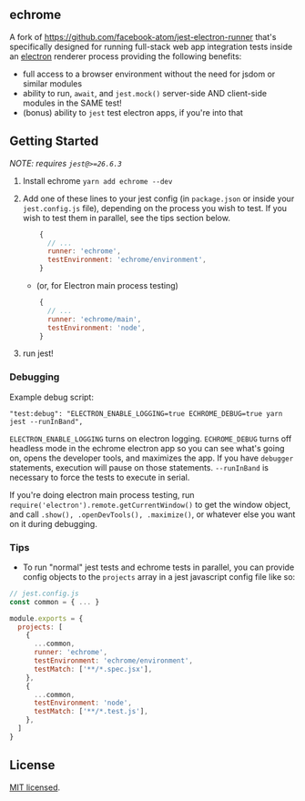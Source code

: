 ## echrome

A fork of https://github.com/facebook-atom/jest-electron-runner that's specifically designed for running full-stack web app integration tests inside an [electron](https://electronjs.org/) renderer process providing the following benefits:

- full access to a browser environment without the need for jsdom or similar modules
- ability to run, `await`, and `jest.mock()` server-side AND client-side modules in the SAME test!
- (bonus) ability to `jest` test electron apps, if you're into that

## Getting Started

*NOTE: requires `jest@>=26.6.3`*

1. Install echrome `yarn add echrome --dev`
2. Add one of these lines to your jest config (in `package.json` or inside your `jest.config.js` file), depending on the process you wish to test. If you wish to test them in parallel, see the tips section below.

    ```js
        {
          // ...
          runner: 'echrome',
          testEnvironment: 'echrome/environment',
        }
    ```
    - (or, for Electron main process testing)
    ```js
        {
          // ...
          runner: 'echrome/main',
          testEnvironment: 'node',
        }
    ```

3. run jest!

### Debugging
Example debug script:
```
"test:debug": "ELECTRON_ENABLE_LOGGING=true ECHROME_DEBUG=true yarn jest --runInBand",
```
`ELECTRON_ENABLE_LOGGING` turns on electron logging. `ECHROME_DEBUG` turns off headless mode in the echrome electron app so you can see what's going on, opens the developer tools, and maximizes the app. If you have `debugger` statements, execution will pause on those statements. `--runInBand` is necessary to force the tests to execute in serial.

If you're doing electron main process testing, run `require('electron').remote.getCurrentWindow()` to get the window object, and call `.show(), .openDevTools(), .maximize()`, or whatever else you want on it during debugging.

### Tips
- To run "normal" jest tests and echrome tests in parallel, you can provide config objects to the `projects` array in a jest javascript config file like so:

```js
// jest.config.js
const common = { ... }

module.exports = {
  projects: [
    {
      ...common,
      runner: 'echrome',
      testEnvironment: 'echrome/environment',
      testMatch: ['**/*.spec.jsx'],
    },
    {
      ...common,
      testEnvironment: 'node',
      testMatch: ['**/*.test.js'],
    },
  ]
}
```

## License

[MIT licensed](./LICENSE).
